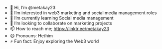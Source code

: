 - 👋 Hi, I’m @metakay23
- 👀 I’m interested in web3 marketing and social media management roles
- 🌱 I’m currently learning Social media management
- 💞️ I’m looking to collaborate on marketing projects
- 📫 How to reach me; https://linktr.ee/metakay23
- 😄 Pronouns: He/him
- ⚡ Fun fact: Enjoy exploring the Web3 world

<!---
metakay23/metakay23 is a ✨ special ✨ repository because its `README.md` (this file) appears on your GitHub profile.
You can click the Preview link to take a look at your changes.
--->
